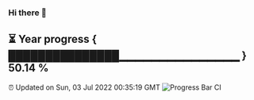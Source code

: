 ### Hi there 👋
⏳ Year progress { ███████████████▁▁▁▁▁▁▁▁▁▁▁▁▁▁▁ } 50.14 %
---
⏰ Updated on Sun, 03 Jul 2022 00:35:19 GMT
![Progress Bar CI](https://github.com/Moyi321/Moyi321/workflows/Progress%20Bar%20CI/badge.svg)
